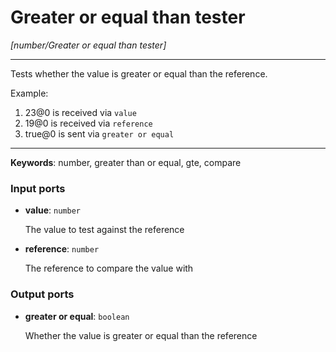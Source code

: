 # Greater or equal than tester

_[number/Greater or equal than tester]_

---

Tests whether the value is greater or equal than the reference.  
  
Example:  
  
1. 23@0 is received via `value`  
2. 19@0 is received via `reference`  
3. true@0 is sent via `greater or equal`  

---

__Keywords__: number, greater than or equal, gte, compare

### Input ports

* __value__: ` number `

    The value to test against the reference  


* __reference__: ` number `

    The reference to compare the value with  

### Output ports

* __greater or equal__: ` boolean `

    Whether the value is greater or equal than the reference  

